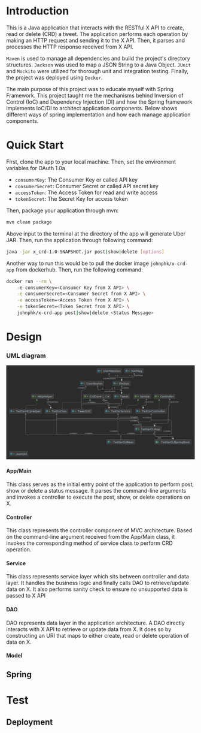 # Introduction

This is a Java application that interacts with the RESTful X API to create, read or delete (CRD) a tweet. The application performs each operation by making an HTTP request and sending it to the X API. Then, it parses and processes the HTTP response received from X API.

`Maven` is used to manage all dependencies and build the project's directory structures. `Jackson` was used to map a JSON String to a Java Object. `JUnit` and `Mockito` were utilized for thorough unit and integration testing. Finally, the project was deployed using `Docker`.

The main purpose of this project was to educate myself with Spring Framework. This project taught me the mechanisms behind Inversion of Control (IoC) and Dependency Injection (DI) and how the Spring framework implements IoC/DI to architect application components. Below shows different ways of spring implementation and how each manage application components.

# Quick Start
<!--- how to package your app using mvn?-->
First, clone the app to your local machine. Then, set the environment variables for OAuth 1.0a

- `consumerKey`: The Consumer Key or called API key
- `consumerSecret`: Consumer Secret or called API secret key
- `accessToken`: The Access Token for read and write access
- `tokenSecret`: The Secret Key for access token

Then, package your application through mvn:

```bash
mvn clean package
```

Above input to the terminal at the directory of the app will generate Uber JAR. Then, run the application through following command:

```bash
java -jar x_crd-1.0-SNAPSHOT.jar post|show|delete [options]
```

Another way to run this would be to pull the docker image `johnphk/x-crd-app` from dockerhub. Then, run the following command:

```bash
docker run --rm \            
    -e consumerKey=<Consumer Key from X API> \
    -e consumerSecret=<Consumer Secret from X API> \
    -e accessToken=<Access Token from X API> \
    -e tokenSecret=<Token Secret from X API> \
    johnphk/x-crd-app post|show|delete <Status Message>
```

# Design

### UML diagram
![UML Diagram](./assets/uml_diagram.png)

#### App/Main

This class serves as the initial entry point of the application to perform post, show or delete a status message. It parses the command-line arguments and invokes a controller to execute the post, show, or delete operations on X.

#### Controller

This class represents the controller component of MVC architecture. Based on the command-line argument received from the App/Main class, it invokes the corresponding method of service class to perform CRD operation.

#### Service

This class represents service layer which sits between controller and data layer. It handles the business logic and finally calls DAO to retrieve/update data on X. It also performs sanity check to ensure no unsupported data is passed to X API

#### DAO

DAO represents data layer in the application architecture. A DAO directly interacts with X API to retrieve or update data from X. It does so by constructing an URI that maps to either create, read or delete operation of data on X.

#### Model

## Spring

# Test

## Deployment

